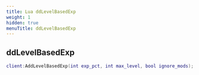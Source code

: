 ```yaml
---
title: Lua ddLevelBasedExp
weight: 1
hidden: true
menuTitle: ddLevelBasedExp
---
```

## ddLevelBasedExp
```lua
client:AddLevelBasedExp(int exp_pct, int max_level, bool ignore_mods); -- void
```